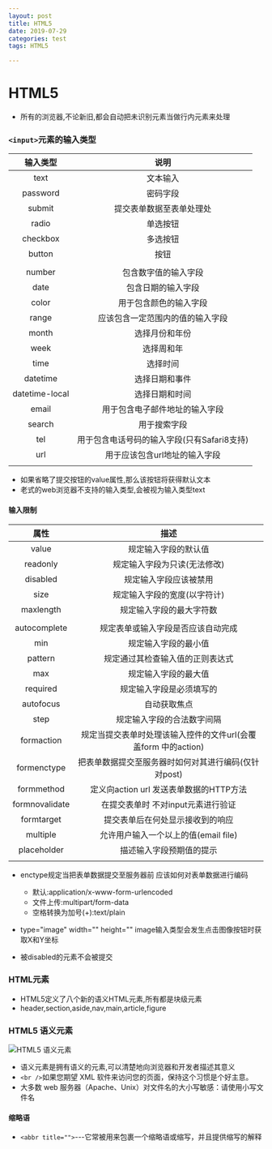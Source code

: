 ```yaml
---
layout: post
title: HTML5
date: 2019-07-29
categories: test
tags: HTML5

---
```


# HTML5

- 所有的浏览器,不论新旧,都会自动把未识别元素当做行内元素来处理

### `<input>`元素的输入类型

|    输入类型    |                    说明                     |
| :------------: | :-----------------------------------------: |
|      text      |                  文本输入                   |
|    password    |                  密码字段                   |
|     submit     |          提交表单数据至表单处理处           |
|     radio      |                  单选按钮                   |
|    checkbox    |                  多选按钮                   |
|     button     |                    按钮                     |
|                |                                             |
|     number     |            包含数字值的输入字段             |
|      date      |             包含日期的输入字段              |
|     color      |           用于包含颜色的输入字段            |
|     range      |      应该包含一定范围内的值的输入字段       |
|     month      |               选择月份和年份                |
|      week      |                 选择周和年                  |
|      time      |                  选择时间                   |
|    datetime    |               选择日期和事件                |
| datetime-local |               选择日期和时间                |
|     email      |       用于包含电子邮件地址的输入字段        |
|     search     |                用于搜索字段                 |
|      tel       | 用于包含电话号码的输入字段(只有Safari8支持) |
|      url       |        用于应该包含url地址的输入字段        |
|                |                                             |

- 如果省略了提交按钮的value属性,那么该按钮将获得默认文本
- 老式的web浏览器不支持的输入类型,会被视为输入类型text

#### 输入限制

|      属性      |                             描述                             |
| :------------: | :----------------------------------------------------------: |
|     value      |                     规定输入字段的默认值                     |
|    readonly    |                 规定输入字段为只读(无法修改)                 |
|    disabled    |                    规定输入字段应该被禁用                    |
|      size      |                 规定输入字段的宽度(以字符计)                 |
|   maxlength    |                   规定输入字段的最大字符数                   |
|                |                                                              |
|  autocomplete  |              规定表单或输入字段是否应该自动完成              |
|      min       |                     规定输入字段的最小值                     |
|    pattern     |               规定通过其检查输入值的正则表达式               |
|      max       |                     规定输入字段的最大值                     |
|    required    |                   规定输入字段是必须填写的                   |
|   autofocus    |                         自动获取焦点                         |
|      step      |                  规定输入字段的合法数字间隔                  |
|   formaction   | 规定当提交表单时处理该输入控件的文件url(会覆盖form 中的action) |
|  formenctype   |     把表单数据提交至服务器时如何对其进行编码(仅针对post)     |
|   formmethod   |           定义向action url 发送表单数据的HTTP方法            |
| formnovalidate |              在提交表单时 不对input元素进行验证              |
|   formtarget   |               提交表单后在何处显示接收到的响应               |
|    multiple    |             允许用户输入一个以上的值(email file)             |
|  placeholder   |                   描述输入字段预期值的提示                   |
|                |                                                              |

- enctype规定当把表单数据提交至服务器前 应该如何对表单数据进行编码
  - 默认:application/x-www-form-urlencoded
  - 文件上传:multipart/form-data
  - 空格转换为加号(+):text/plain

- type="image" width="" height="" image输入类型会发生点击图像按钮时获取X和Y坐标
- 被disabled的元素不会被提交

### HTML元素

- HTML5定义了八个新的语义HTML元素,所有都是块级元素
- header,section,aside,nav,main,article,figure

### HTML5 语义元素

![HTML5 语义元素](https://www.w3school.com.cn/i/ct_sem_elements.png)

- 语义元素是拥有语义的元素,可以清楚地向浏览器和开发者描述其意义
- `<br />`如果您期望 XML 软件来访问您的页面，保持这个习惯是个好主意。
- 大多数 web 服务器（Apache、Unix）对文件名的大小写敏感：请使用小写文件名

#### 缩略语

- `<abbr title="">`---它常被用来包裹一个缩略语或缩写，并且提供缩写的解释





